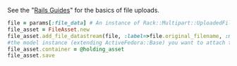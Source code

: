 See the "[Rails Guides](http://guides.rubyonrails.org/form_helpers.html#uploading-files)" for the basics of file uploads.

```ruby
file = params[:file_data] # An instance of Rack::Multipart::UploadedFile
file_asset = FileAsset.new
file_asset.add_file_datastream(file, :label=>file.original_filename, :mimeType=>file.content_type, :dsid=>'content')
#the model instance (extending ActiveFedora::Base) you want to attach the file to.
file_asset.container = @holding_asset
file_asset.save
```